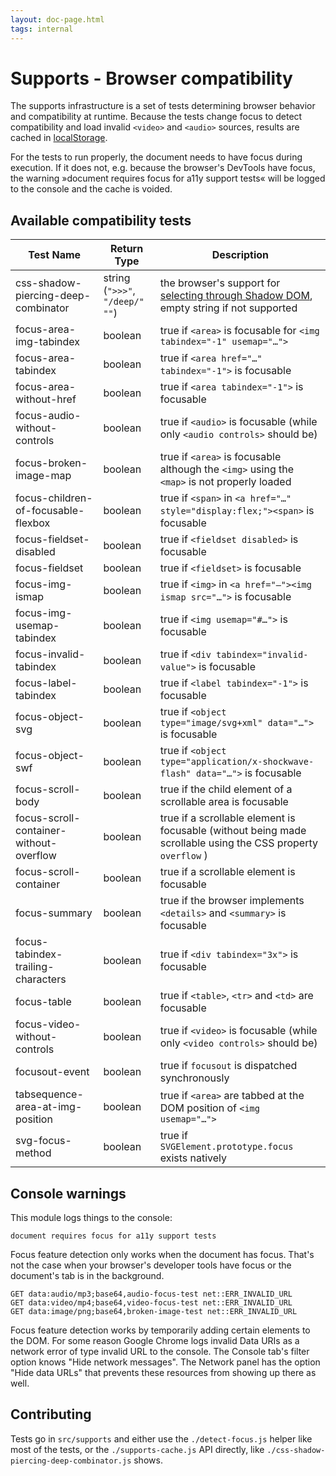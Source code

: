 ```yaml
---
layout: doc-page.html
tags: internal
---
```


# Supports - Browser compatibility

The supports infrastructure is a set of tests determining browser behavior and compatibility at runtime. Because the tests change focus to detect compatibility and load invalid `<video>` and `<audio>` sources, results are cached in [localStorage](https://developer.mozilla.org/en-US/docs/Web/API/Window/localStorage).

For the tests to run properly, the document needs to have focus during execution. If it does not, e.g. because the browser's DevTools have focus, the warning »document requires focus for a11y support tests« will be logged to the console and the cache is voided.


## Available compatibility tests

| Test Name | Return Type | Description |
| --------- | ----------- | ----------- |
| css-shadow-piercing-deep-combinator | string (`">>>"`, `"/deep/"` `""`) | the browser's support for [selecting through Shadow DOM](http://dev.w3.org/csswg/css-scoping/#deep-combinator), empty string if not supported |
| focus-area-img-tabindex | boolean | true if `<area>` is focusable for `<img tabindex="-1" usemap="…">` |
| focus-area-tabindex | boolean | true if `<area href="…" tabindex="-1">` is focusable |
| focus-area-without-href | boolean | true if `<area tabindex="-1">` is focusable |
| focus-audio-without-controls | boolean | true if `<audio>` is focusable (while only `<audio controls>` should be) |
| focus-broken-image-map | boolean | true if `<area>` is focusable although the `<img>` using the `<map>` is not properly loaded |
| focus-children-of-focusable-flexbox | boolean | true if `<span>` in `<a href="…" style="display:flex;"><span>` is focusable |
| focus-fieldset-disabled | boolean | true if `<fieldset disabled>` is focusable |
| focus-fieldset | boolean | true if `<fieldset>` is focusable |
| focus-img-ismap | boolean | true if `<img>` in `<a href="–"><img ismap src="…">` is focusable |
| focus-img-usemap-tabindex | boolean | true if `<img usemap="#…">` is focusable |
| focus-invalid-tabindex | boolean | true if `<div tabindex="invalid-value">` is focusable |
| focus-label-tabindex | boolean | true if `<label tabindex="-1">` is focusable |
| focus-object-svg | boolean | true if `<object type="image/svg+xml" data="…">` is focusable |
| focus-object-swf | boolean | true if `<object type="application/x-shockwave-flash" data="…">` is focusable |
| focus-scroll-body | boolean | true if the child element of a scrollable area is focusable |
| focus-scroll-container-without-overflow | boolean | true if a scrollable element is focusable (without being made scrollable using the CSS property `overflow` ) |
| focus-scroll-container | boolean | true if a scrollable element is focusable |
| focus-summary | boolean | true if the browser implements `<details>` and `<summary>` is focusable |
| focus-tabindex-trailing-characters | boolean | true if `<div tabindex="3x">` is focusable |
| focus-table | boolean | true if `<table>`, `<tr>` and `<td>` are focusable |
| focus-video-without-controls | boolean | true if `<video>` is focusable (while only `<video controls>` should be) |
| focusout-event | boolean | true if `focusout` is dispatched synchronously |
| tabsequence-area-at-img-position | boolean | true if `<area>` are tabbed at the DOM position of `<img usemap="…">` |
| svg-focus-method | boolean | true if `SVGElement.prototype.focus` exists natively |


## Console warnings

This module logs things to the console:

```text
document requires focus for a11y support tests
```

Focus feature detection only works when the document has focus. That's not the case when your browser's developer tools have focus or the document's tab is in the background.

```text
GET data:audio/mp3;base64,audio-focus-test net::ERR_INVALID_URL
GET data:video/mp4;base64,video-focus-test net::ERR_INVALID_URL
GET data:image/png;base64,broken-image-test net::ERR_INVALID_URL
```

Focus feature detection works by temporarily adding certain elements to the DOM. For some reason Google Chrome logs invalid Data URIs as a network error of type invalid URL to the console. The Console tab's filter option knows "Hide network messages". The Network panel has the option "Hide data URLs" that prevents these resources from showing up there as well.


## Contributing

Tests go in `src/supports` and either use the `./detect-focus.js` helper like most of the tests, or the `./supports-cache.js` API directly, like `./css-shadow-piercing-deep-combinator.js` shows.


